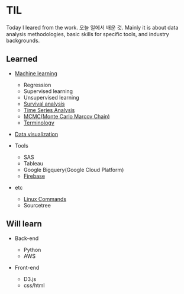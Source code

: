 # TIL

Today I leared from the work. 오늘 일에서 배운 것. Mainly it is about data analysis methodologies, basic skills for specific tools, and industry backgrounds.  


Learned 
--------
  * [Machine learning](https://github.com/Aliceleeme/TIL/blob/master/DataScience/MachineLearning/understanding-machine-learning.md)
    * Regression
    * Supervised learning
    * Unsupervised learning
    * [Survival analysis](https://github.com/Aliceleeme/TIL/blob/master/DataScience/MachineLearning/Survival-analysis.md)
    * [Time Series Analysis](https://github.com/Aliceleeme/TIL/blob/master/DataScience/MachineLearning/Time-series-analysis.md) 
    * [MCMC(Monte Carlo Marcov Chain)](https://github.com/Aliceleeme/TIL/blob/master/DataScience/MachineLearning/Monte-carlo-marcov-chain.md)
    * [Terminology](https://github.com/Aliceleeme/TIL/blob/master/DataScience/MachineLearning/Machine-Learning-terms.md)


  * [Data visualization](https://github.com/Aliceleeme/TIL/blob/master/DataScience/data-visualization-catalog.md) 


  * Tools
    * SAS
    * Tableau
    * Google Bigquery(Google Cloud Platform)
    * [Firebase](https://github.com/Aliceleeme/TIL/blob/master/DataScience/Firebase-and-data-analysis.md) 


  * etc
    * [Linux Commands](https://github.com/Aliceleeme/TIL/blob/master/OS/Basic-Linux-command-list.md)
    * Sourcetree

Will learn
-----------
  * Back-end
    * Python
    * AWS
    
  * Front-end
    * D3.js
    * css/html 
